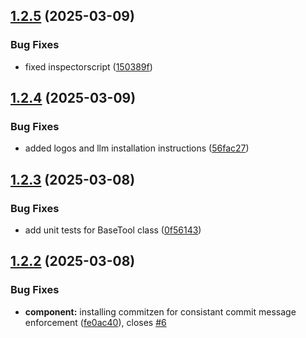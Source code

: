 ## [1.2.5](https://github.com/sanderkooger/mcp-server-ragdocs/compare/v1.2.4...v1.2.5) (2025-03-09)


### Bug Fixes

* fixed inspectorscript ([150389f](https://github.com/sanderkooger/mcp-server-ragdocs/commit/150389f6350df8d38b9eee8f28fd960be4693cea))

## [1.2.4](https://github.com/sanderkooger/mcp-server-ragdocs/compare/v1.2.3...v1.2.4) (2025-03-09)


### Bug Fixes

* added logos and llm installation instructions ([56fac27](https://github.com/sanderkooger/mcp-server-ragdocs/commit/56fac273e1a38437e574b0865e96cffea82891ef))

## [1.2.3](https://github.com/sanderkooger/mcp-server-ragdocs/compare/v1.2.2...v1.2.3) (2025-03-08)


### Bug Fixes

* add unit tests for BaseTool class ([0f56143](https://github.com/sanderkooger/mcp-server-ragdocs/commit/0f56143686cbee8a004495436f27cfa41b48a825))

## [1.2.2](https://github.com/sanderkooger/mcp-server-ragdocs/compare/v1.2.1...v1.2.2) (2025-03-08)


### Bug Fixes

* **component:** installing commitzen for consistant commit message enforcement ([fe0ac40](https://github.com/sanderkooger/mcp-server-ragdocs/commit/fe0ac408fc7ababe07bdd01a07814c6828ecf4b6)), closes [#6](https://github.com/sanderkooger/mcp-server-ragdocs/issues/6)
